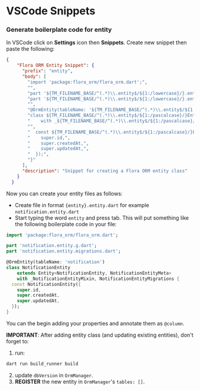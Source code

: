 # VSCode Snippets

### Generate boilerplate code for entity

In VSCode click on __Settings__ icon then __Snippets__. Create new snippet then paste the following:

```json
{
	"Flora ORM Entity Snippet": {
	  "prefix": "entity",
	  "body": [
		"import 'package:flora_orm/flora_orm.dart';",
		"",
		"part '${TM_FILENAME_BASE/^(.*)\\.entity$/${1:/lowercase}/}.entity.g.dart';",
		"part '${TM_FILENAME_BASE/^(.*)\\.entity$/${1:/lowercase}/}.entity.migrations.dart';",
		"",
		"@OrmEntity(tableName: '${TM_FILENAME_BASE/^(.*)\\.entity$/${1:/lowercase}/}')",
		"class ${TM_FILENAME_BASE/^(.*)\\.entity$/${1:/pascalcase}/}Entity extends Entity<${TM_FILENAME_BASE/^(.*)\\.entity$/${1:/pascalcase}/}Entity, ${TM_FILENAME_BASE/^(.*)\\.entity$/${1:/pascalcase}/}EntityMeta>",
		"    with _${TM_FILENAME_BASE/^(.*)\\.entity$/${1:/pascalcase}/}EntityMixin, ${TM_FILENAME_BASE/^(.*)\\.entity$/${1:/pascalcase}/}EntityMigrations {",
		"",
		"  const ${TM_FILENAME_BASE/^(.*)\\.entity$/${1:/pascalcase}/}Entity({",
		"    super.id,",
		"    super.createdAt,",
		"    super.updatedAt,",
		"  });",
		"}"
	  ],
	  "description": "Snippet for creating a Flora ORM entity class"
	}
  }
```

Now you can create your entity files as follows:
* Create file in format `{entity}.entity.dart` for example `notification.entity.dart`
* Start typing the word `entity` and press tab. This will put something like the following boilerplate code in your file:

```dart
import 'package:flora_orm/flora_orm.dart';

part 'notification.entity.g.dart';
part 'notification.entity.migrations.dart';

@OrmEntity(tableName: 'notification')
class NotificationEntity
    extends Entity<NotificationEntity, NotificationEntityMeta>
    with _NotificationEntityMixin, NotificationEntityMigrations {
  const NotificationEntity({
    super.id,
    super.createdAt,
    super.updatedAt,
  });
}
```

You can the begin adding your properties and annotate them as `@column`.   

**IMPORTANT**: After adding entity class (and updating existing entities), don't forget to:

1. run:
```bash
dart run build_runner build
```
2. update `dbVersion` in `OrmManager`.
3. **REGISTER** the new entity in `OrmManager`'s `tables: []`.